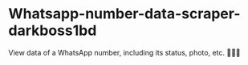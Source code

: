 # Whatsapp-number-data-scraper-darkboss1bd
View data of a WhatsApp number, including its status, photo, etc. 🕵🏽‍♂️
